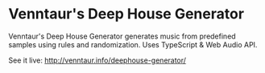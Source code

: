 # Venntaur's Deep House Generator

Venntaur's Deep House Generator generates music from predefined samples using rules and randomization. Uses TypeScript & Web Audio API.

See it live: http://venntaur.info/deephouse-generator/
